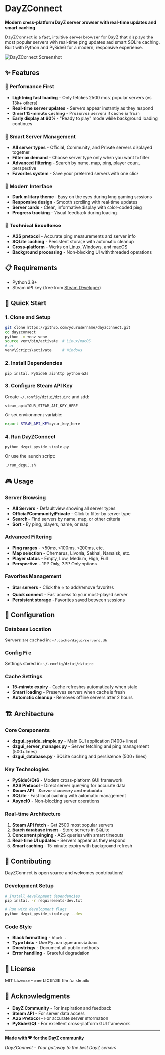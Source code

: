 # DayZConnect

**Modern cross-platform DayZ server browser with real-time updates and smart caching**

DayZConnect is a fast, intuitive server browser for DayZ that displays the most popular servers with real-time ping updates and smart SQLite caching. Built with Python and PySide6 for a modern, responsive experience.

![DayZConnect Screenshot](screenshot.png)

## ✨ Features

### 🚀 **Performance First**
- **Lightning fast loading** - Only fetches 2500 most popular servers (vs 13k+ others)
- **Real-time server updates** - Servers appear instantly as they respond
- **Smart 15-minute caching** - Preserves servers if cache is fresh
- **Early display at 60%** - "Ready to play" mode while background loading continues

### 🎯 **Smart Server Management**
- **All server types** - Official, Community, and Private servers displayed together
- **Filter on demand** - Choose server type only when you want to filter
- **Advanced filtering** - Search by name, map, ping, player count, perspective
- **Favorites system** - Save your preferred servers with one click

### 💎 **Modern Interface**
- **Dark military theme** - Easy on the eyes during long gaming sessions  
- **Responsive design** - Smooth scrolling with real-time updates
- **Server cards** - Clean, informative display with color-coded ping
- **Progress tracking** - Visual feedback during loading

### 🔧 **Technical Excellence**
- **A2S protocol** - Accurate ping measurements and server info
- **SQLite caching** - Persistent storage with automatic cleanup
- **Cross-platform** - Works on Linux, Windows, and macOS
- **Background processing** - Non-blocking UI with threaded operations

## 📋 Requirements

- Python 3.8+
- Steam API key (free from [Steam Developer](https://steamcommunity.com/dev/apikey))

## 🚀 Quick Start

### 1. Clone and Setup
```bash
git clone https://github.com/yourusername/dayzconnect.git
cd dayzconnect
python -m venv venv
source venv/bin/activate  # Linux/macOS
# or
venv\Scripts\activate     # Windows
```

### 2. Install Dependencies
```bash
pip install PySide6 aiohttp python-a2s
```

### 3. Configure Steam API Key
Create `~/.config/dztui/dztuirc` and add:
```
steam_api=YOUR_STEAM_API_KEY_HERE
```

Or set environment variable:
```bash
export STEAM_API_KEY=your_key_here
```

### 4. Run DayZConnect
```bash
python dzgui_pyside_simple.py
```

Or use the launch script:
```bash
./run_dzgui.sh
```

## 🎮 Usage

### Server Browsing
- **All Servers** - Default view showing all server types
- **Official/Community/Private** - Click to filter by server type
- **Search** - Find servers by name, map, or other criteria
- **Sort** - By ping, players, name, or map

### Advanced Filtering
- **Ping ranges** - <50ms, <100ms, <200ms, etc.
- **Map selection** - Chernarus, Livonia, Sakhal, Namalsk, etc.
- **Player status** - Empty, Low, Medium, High, Full
- **Perspective** - 1PP Only, 3PP Only options

### Favorites Management
- **Star servers** - Click the ⭐ to add/remove favorites
- **Quick connect** - Fast access to your most-played server
- **Persistent storage** - Favorites saved between sessions

## 🔧 Configuration

### Database Location
Servers are cached in: `~/.cache/dzgui/servers.db`

### Config File
Settings stored in: `~/.config/dztui/dztuirc`

### Cache Settings
- **15-minute expiry** - Cache refreshes automatically when stale
- **Smart loading** - Preserves servers when cache is fresh
- **Automatic cleanup** - Removes offline servers after 2 hours

## 🏗️ Architecture

### Core Components
- **dzgui_pyside_simple.py** - Main GUI application (1400+ lines)
- **dzgui_server_manager.py** - Server fetching and ping management (500+ lines)  
- **dzgui_database.py** - SQLite caching and persistence (500+ lines)

### Key Technologies
- **PySide6/Qt6** - Modern cross-platform GUI framework
- **A2S Protocol** - Direct server querying for accurate data
- **Steam API** - Server discovery and metadata
- **SQLite** - Fast local caching with automatic management
- **AsyncIO** - Non-blocking server operations

### Real-time Architecture
1. **Steam API fetch** - Get 2500 most popular servers
2. **Batch database insert** - Store servers in SQLite  
3. **Concurrent pinging** - A2S queries with smart timeouts
4. **Real-time UI updates** - Servers appear as they respond
5. **Smart caching** - 15-minute expiry with background refresh

## 🤝 Contributing

DayZConnect is open source and welcomes contributions!

### Development Setup
```bash
# Install development dependencies
pip install -r requirements-dev.txt

# Run with development flags
python dzgui_pyside_simple.py --dev
```

### Code Style
- **Black formatting** - `black .`
- **Type hints** - Use Python type annotations
- **Docstrings** - Document all public methods
- **Error handling** - Graceful degradation

## 📝 License

MIT License - see LICENSE file for details

## 🙏 Acknowledgments

- **DayZ Community** - For inspiration and feedback
- **Steam API** - For server data access
- **A2S Protocol** - For accurate server information
- **PySide6/Qt** - For excellent cross-platform GUI framework

---

**Made with ❤️ for the DayZ community**

*DayZConnect - Your gateway to the best DayZ servers*
